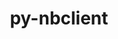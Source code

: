 ---
title: "py-nbclient"
layout: cache
categories: [package, develop]
meta: {"compilers": ["gcc@=11.1.0", "gcc@=11.4.0", "gcc@=9.4.0", "oneapi@=2024.2.1"], "num_specs": 71, "num_specs_by_stack": {"data-vis-sdk": 5, "e4s": 25, "e4s-neoverse-v2": 8, "e4s-neoverse_v1": 12, "e4s-oneapi": 15, "e4s-power": 5, "root": 71}, "oss": ["ubuntu20.04", "ubuntu22.04"], "platforms": ["linux"], "stacks": ["data-vis-sdk", "e4s", "e4s-neoverse-v2", "e4s-neoverse_v1", "e4s-oneapi", "e4s-power", "root"], "targets": ["neoverse_v1", "neoverse_v2", "ppc64le", "x86_64_v3"], "versions": ["0.8.0"]}
spec_details: [{"compiler": "gcc@=9.4.0", "hash": "ork3av26ag2c5kwy4l3crs2mf73qlhmx", "os": "ubuntu20.04", "platform": "linux", "size": "-", "stacks": ["e4s-power", "root"], "tarball": "https://binaries.spack.io/develop/build_cache/linux-ubuntu20.04-ppc64le/gcc-9.4.0/py-nbclient-0.8.0/linux-ubuntu20.04-ppc64le-gcc-9.4.0-py-nbclient-0.8.0-ork3av26ag2c5kwy4l3crs2mf73qlhmx.spack", "target": "ppc64le", "variants": ["build_system=python_pip"], "versions": ["0.8.0"]}, {"compiler": "gcc@=9.4.0", "hash": "b5gzfnpskj3hve75t4q37yb6hr5jnbjy", "os": "ubuntu20.04", "platform": "linux", "size": "-", "stacks": ["e4s-power", "root"], "tarball": "https://binaries.spack.io/develop/build_cache/linux-ubuntu20.04-ppc64le/gcc-9.4.0/py-nbclient-0.8.0/linux-ubuntu20.04-ppc64le-gcc-9.4.0-py-nbclient-0.8.0-b5gzfnpskj3hve75t4q37yb6hr5jnbjy.spack", "target": "ppc64le", "variants": ["build_system=python_pip"], "versions": ["0.8.0"]}, {"compiler": "gcc@=9.4.0", "hash": "owpvnkfnilsc3xc4lnku7fledkcud2zj", "os": "ubuntu20.04", "platform": "linux", "size": "-", "stacks": ["e4s-power", "root"], "tarball": "https://binaries.spack.io/develop/build_cache/linux-ubuntu20.04-ppc64le/gcc-9.4.0/py-nbclient-0.8.0/linux-ubuntu20.04-ppc64le-gcc-9.4.0-py-nbclient-0.8.0-owpvnkfnilsc3xc4lnku7fledkcud2zj.spack", "target": "ppc64le", "variants": ["build_system=python_pip"], "versions": ["0.8.0"]}, {"compiler": "gcc@=9.4.0", "hash": "x7kjog7ko2hseshvjj54qshjzsjp4uxk", "os": "ubuntu20.04", "platform": "linux", "size": "-", "stacks": ["e4s-power", "root"], "tarball": "https://binaries.spack.io/develop/build_cache/linux-ubuntu20.04-ppc64le/gcc-9.4.0/py-nbclient-0.8.0/linux-ubuntu20.04-ppc64le-gcc-9.4.0-py-nbclient-0.8.0-x7kjog7ko2hseshvjj54qshjzsjp4uxk.spack", "target": "ppc64le", "variants": ["build_system=python_pip"], "versions": ["0.8.0"]}, {"compiler": "gcc@=9.4.0", "hash": "eaujq72vtmot4vysdqhifw2lmxpf6e3m", "os": "ubuntu20.04", "platform": "linux", "size": "-", "stacks": ["e4s-power", "root"], "tarball": "https://binaries.spack.io/develop/build_cache/linux-ubuntu20.04-ppc64le/gcc-9.4.0/py-nbclient-0.8.0/linux-ubuntu20.04-ppc64le-gcc-9.4.0-py-nbclient-0.8.0-eaujq72vtmot4vysdqhifw2lmxpf6e3m.spack", "target": "ppc64le", "variants": ["build_system=python_pip"], "versions": ["0.8.0"]}, {"compiler": "gcc@=11.1.0", "hash": "hd26syxtb2ij2mxrbczkq6cbwdhrizvo", "os": "ubuntu20.04", "platform": "linux", "size": "-", "stacks": ["data-vis-sdk", "root"], "tarball": "https://binaries.spack.io/develop/build_cache/linux-ubuntu20.04-x86_64_v3/gcc-11.1.0/py-nbclient-0.8.0/linux-ubuntu20.04-x86_64_v3-gcc-11.1.0-py-nbclient-0.8.0-hd26syxtb2ij2mxrbczkq6cbwdhrizvo.spack", "target": "x86_64_v3", "variants": ["build_system=python_pip"], "versions": ["0.8.0"]}, {"compiler": "gcc@=11.1.0", "hash": "d47tjyvklynumkhff7o3fgv4ugwintxl", "os": "ubuntu20.04", "platform": "linux", "size": "-", "stacks": ["data-vis-sdk", "root"], "tarball": "https://binaries.spack.io/develop/build_cache/linux-ubuntu20.04-x86_64_v3/gcc-11.1.0/py-nbclient-0.8.0/linux-ubuntu20.04-x86_64_v3-gcc-11.1.0-py-nbclient-0.8.0-d47tjyvklynumkhff7o3fgv4ugwintxl.spack", "target": "x86_64_v3", "variants": ["build_system=python_pip"], "versions": ["0.8.0"]}, {"compiler": "gcc@=11.1.0", "hash": "xofsgdfoqxgjifmbotlk3cssz7whui7f", "os": "ubuntu20.04", "platform": "linux", "size": "-", "stacks": ["data-vis-sdk", "root"], "tarball": "https://binaries.spack.io/develop/build_cache/linux-ubuntu20.04-x86_64_v3/gcc-11.1.0/py-nbclient-0.8.0/linux-ubuntu20.04-x86_64_v3-gcc-11.1.0-py-nbclient-0.8.0-xofsgdfoqxgjifmbotlk3cssz7whui7f.spack", "target": "x86_64_v3", "variants": ["build_system=python_pip"], "versions": ["0.8.0"]}, {"compiler": "gcc@=11.1.0", "hash": "ghqr2g2oqnhpcpcjhgrbb5r2jc4yrjea", "os": "ubuntu20.04", "platform": "linux", "size": "-", "stacks": ["root"], "tarball": "https://binaries.spack.io/develop/build_cache/linux-ubuntu20.04-x86_64_v3/gcc-11.1.0/py-nbclient-0.8.0/linux-ubuntu20.04-x86_64_v3-gcc-11.1.0-py-nbclient-0.8.0-ghqr2g2oqnhpcpcjhgrbb5r2jc4yrjea.spack", "target": "x86_64_v3", "variants": ["build_system=python_pip"], "versions": ["0.8.0"]}, {"compiler": "gcc@=11.1.0", "hash": "kctht6bxjs62xrqxcsuny5kmmcup2cc5", "os": "ubuntu20.04", "platform": "linux", "size": "-", "stacks": ["data-vis-sdk", "root"], "tarball": "https://binaries.spack.io/develop/build_cache/linux-ubuntu20.04-x86_64_v3/gcc-11.1.0/py-nbclient-0.8.0/linux-ubuntu20.04-x86_64_v3-gcc-11.1.0-py-nbclient-0.8.0-kctht6bxjs62xrqxcsuny5kmmcup2cc5.spack", "target": "x86_64_v3", "variants": ["build_system=python_pip"], "versions": ["0.8.0"]}, {"compiler": "gcc@=11.1.0", "hash": "wnoszf3soogkm5dozd2jpev5eipta77o", "os": "ubuntu20.04", "platform": "linux", "size": "-", "stacks": ["data-vis-sdk", "root"], "tarball": "https://binaries.spack.io/develop/build_cache/linux-ubuntu20.04-x86_64_v3/gcc-11.1.0/py-nbclient-0.8.0/linux-ubuntu20.04-x86_64_v3-gcc-11.1.0-py-nbclient-0.8.0-wnoszf3soogkm5dozd2jpev5eipta77o.spack", "target": "x86_64_v3", "variants": ["build_system=python_pip"], "versions": ["0.8.0"]}, {"compiler": "gcc@=11.4.0", "hash": "a3yfceze2mtttoyd7p5ru3kjsj4glxcr", "os": "ubuntu22.04", "platform": "linux", "size": "-", "stacks": ["e4s-neoverse_v1", "root"], "tarball": "https://binaries.spack.io/develop/build_cache/linux-ubuntu22.04-neoverse_v1/gcc-11.4.0/py-nbclient-0.8.0/linux-ubuntu22.04-neoverse_v1-gcc-11.4.0-py-nbclient-0.8.0-a3yfceze2mtttoyd7p5ru3kjsj4glxcr.spack", "target": "neoverse_v1", "variants": ["build_system=python_pip"], "versions": ["0.8.0"]}, {"compiler": "gcc@=11.4.0", "hash": "xs7patpzj5bf25waes7u62go5uzxrowz", "os": "ubuntu22.04", "platform": "linux", "size": "-", "stacks": ["e4s-neoverse_v1", "root"], "tarball": "https://binaries.spack.io/develop/build_cache/linux-ubuntu22.04-neoverse_v1/gcc-11.4.0/py-nbclient-0.8.0/linux-ubuntu22.04-neoverse_v1-gcc-11.4.0-py-nbclient-0.8.0-xs7patpzj5bf25waes7u62go5uzxrowz.spack", "target": "neoverse_v1", "variants": ["build_system=python_pip"], "versions": ["0.8.0"]}, {"compiler": "gcc@=11.4.0", "hash": "ohbcr5wuhaxtstwb2hy2sq3jpcahzjnv", "os": "ubuntu22.04", "platform": "linux", "size": "-", "stacks": ["e4s-neoverse_v1", "root"], "tarball": "https://binaries.spack.io/develop/build_cache/linux-ubuntu22.04-neoverse_v1/gcc-11.4.0/py-nbclient-0.8.0/linux-ubuntu22.04-neoverse_v1-gcc-11.4.0-py-nbclient-0.8.0-ohbcr5wuhaxtstwb2hy2sq3jpcahzjnv.spack", "target": "neoverse_v1", "variants": ["build_system=python_pip"], "versions": ["0.8.0"]}, {"compiler": "gcc@=11.4.0", "hash": "zu5bpzcgmunhbgx4folm7jkubfpol6cf", "os": "ubuntu22.04", "platform": "linux", "size": "-", "stacks": ["e4s-neoverse_v1", "root"], "tarball": "https://binaries.spack.io/develop/build_cache/linux-ubuntu22.04-neoverse_v1/gcc-11.4.0/py-nbclient-0.8.0/linux-ubuntu22.04-neoverse_v1-gcc-11.4.0-py-nbclient-0.8.0-zu5bpzcgmunhbgx4folm7jkubfpol6cf.spack", "target": "neoverse_v1", "variants": ["build_system=python_pip"], "versions": ["0.8.0"]}, {"compiler": "gcc@=11.4.0", "hash": "trrxsdqjaansljmvzhnxrfefykf7bvjk", "os": "ubuntu22.04", "platform": "linux", "size": "-", "stacks": ["e4s-neoverse_v1", "root"], "tarball": "https://binaries.spack.io/develop/build_cache/linux-ubuntu22.04-neoverse_v1/gcc-11.4.0/py-nbclient-0.8.0/linux-ubuntu22.04-neoverse_v1-gcc-11.4.0-py-nbclient-0.8.0-trrxsdqjaansljmvzhnxrfefykf7bvjk.spack", "target": "neoverse_v1", "variants": ["build_system=python_pip"], "versions": ["0.8.0"]}, {"compiler": "gcc@=11.4.0", "hash": "72xzrx6nsdiv7yjth7fi2oj6n6uhjvet", "os": "ubuntu22.04", "platform": "linux", "size": "-", "stacks": ["e4s-neoverse_v1", "root"], "tarball": "https://binaries.spack.io/develop/build_cache/linux-ubuntu22.04-neoverse_v1/gcc-11.4.0/py-nbclient-0.8.0/linux-ubuntu22.04-neoverse_v1-gcc-11.4.0-py-nbclient-0.8.0-72xzrx6nsdiv7yjth7fi2oj6n6uhjvet.spack", "target": "neoverse_v1", "variants": ["build_system=python_pip"], "versions": ["0.8.0"]}, {"compiler": "gcc@=11.4.0", "hash": "nvgxqmfpc6crjnrjkjwryttqamw6wki7", "os": "ubuntu22.04", "platform": "linux", "size": "-", "stacks": ["e4s-neoverse_v1", "root"], "tarball": "https://binaries.spack.io/develop/build_cache/linux-ubuntu22.04-neoverse_v1/gcc-11.4.0/py-nbclient-0.8.0/linux-ubuntu22.04-neoverse_v1-gcc-11.4.0-py-nbclient-0.8.0-nvgxqmfpc6crjnrjkjwryttqamw6wki7.spack", "target": "neoverse_v1", "variants": ["build_system=python_pip"], "versions": ["0.8.0"]}, {"compiler": "gcc@=11.4.0", "hash": "qb5mivowmupcwfhbjs4q5udf4fa3345m", "os": "ubuntu22.04", "platform": "linux", "size": "-", "stacks": ["e4s-neoverse_v1", "root"], "tarball": "https://binaries.spack.io/develop/build_cache/linux-ubuntu22.04-neoverse_v1/gcc-11.4.0/py-nbclient-0.8.0/linux-ubuntu22.04-neoverse_v1-gcc-11.4.0-py-nbclient-0.8.0-qb5mivowmupcwfhbjs4q5udf4fa3345m.spack", "target": "neoverse_v1", "variants": ["build_system=python_pip"], "versions": ["0.8.0"]}, {"compiler": "gcc@=11.4.0", "hash": "bg2dcykljoqzxyfijfmijjy7rtw6biz6", "os": "ubuntu22.04", "platform": "linux", "size": "-", "stacks": ["e4s-neoverse_v1", "root"], "tarball": "https://binaries.spack.io/develop/build_cache/linux-ubuntu22.04-neoverse_v1/gcc-11.4.0/py-nbclient-0.8.0/linux-ubuntu22.04-neoverse_v1-gcc-11.4.0-py-nbclient-0.8.0-bg2dcykljoqzxyfijfmijjy7rtw6biz6.spack", "target": "neoverse_v1", "variants": ["build_system=python_pip"], "versions": ["0.8.0"]}, {"compiler": "gcc@=11.4.0", "hash": "4t2b4f2ppanlc7lwy62g3xwag7sve3fw", "os": "ubuntu22.04", "platform": "linux", "size": "-", "stacks": ["e4s-neoverse_v1", "root"], "tarball": "https://binaries.spack.io/develop/build_cache/linux-ubuntu22.04-neoverse_v1/gcc-11.4.0/py-nbclient-0.8.0/linux-ubuntu22.04-neoverse_v1-gcc-11.4.0-py-nbclient-0.8.0-4t2b4f2ppanlc7lwy62g3xwag7sve3fw.spack", "target": "neoverse_v1", "variants": ["build_system=python_pip"], "versions": ["0.8.0"]}, {"compiler": "gcc@=11.4.0", "hash": "ap262jspay3chadem376kvn2wsi4uwmh", "os": "ubuntu22.04", "platform": "linux", "size": "-", "stacks": ["e4s-neoverse_v1", "root"], "tarball": "https://binaries.spack.io/develop/build_cache/linux-ubuntu22.04-neoverse_v1/gcc-11.4.0/py-nbclient-0.8.0/linux-ubuntu22.04-neoverse_v1-gcc-11.4.0-py-nbclient-0.8.0-ap262jspay3chadem376kvn2wsi4uwmh.spack", "target": "neoverse_v1", "variants": ["build_system=python_pip"], "versions": ["0.8.0"]}, {"compiler": "gcc@=11.4.0", "hash": "2yfpwsu4a4fd26fn7o7h7efmozwfornj", "os": "ubuntu22.04", "platform": "linux", "size": "-", "stacks": ["e4s-neoverse_v1", "root"], "tarball": "https://binaries.spack.io/develop/build_cache/linux-ubuntu22.04-neoverse_v1/gcc-11.4.0/py-nbclient-0.8.0/linux-ubuntu22.04-neoverse_v1-gcc-11.4.0-py-nbclient-0.8.0-2yfpwsu4a4fd26fn7o7h7efmozwfornj.spack", "target": "neoverse_v1", "variants": ["build_system=python_pip"], "versions": ["0.8.0"]}, {"compiler": "gcc@=11.4.0", "hash": "fiesqsfqb46rrodnvwochqyrucrv4qzf", "os": "ubuntu22.04", "platform": "linux", "size": "-", "stacks": ["e4s-neoverse-v2", "root"], "tarball": "https://binaries.spack.io/develop/build_cache/linux-ubuntu22.04-neoverse_v2/gcc-11.4.0/py-nbclient-0.8.0/linux-ubuntu22.04-neoverse_v2-gcc-11.4.0-py-nbclient-0.8.0-fiesqsfqb46rrodnvwochqyrucrv4qzf.spack", "target": "neoverse_v2", "variants": ["build_system=python_pip"], "versions": ["0.8.0"]}, {"compiler": "gcc@=11.4.0", "hash": "76vqjdvbrq6bi3ionziydpcttqzffuqr", "os": "ubuntu22.04", "platform": "linux", "size": "-", "stacks": ["e4s-neoverse-v2", "root"], "tarball": "https://binaries.spack.io/develop/build_cache/linux-ubuntu22.04-neoverse_v2/gcc-11.4.0/py-nbclient-0.8.0/linux-ubuntu22.04-neoverse_v2-gcc-11.4.0-py-nbclient-0.8.0-76vqjdvbrq6bi3ionziydpcttqzffuqr.spack", "target": "neoverse_v2", "variants": ["build_system=python_pip"], "versions": ["0.8.0"]}, {"compiler": "gcc@=11.4.0", "hash": "h7xbo7udkscs4yncxlcvbkuojt7jyaah", "os": "ubuntu22.04", "platform": "linux", "size": "-", "stacks": ["e4s-neoverse-v2", "root"], "tarball": "https://binaries.spack.io/develop/build_cache/linux-ubuntu22.04-neoverse_v2/gcc-11.4.0/py-nbclient-0.8.0/linux-ubuntu22.04-neoverse_v2-gcc-11.4.0-py-nbclient-0.8.0-h7xbo7udkscs4yncxlcvbkuojt7jyaah.spack", "target": "neoverse_v2", "variants": ["build_system=python_pip"], "versions": ["0.8.0"]}, {"compiler": "gcc@=11.4.0", "hash": "fhlwxfigqn5ly6flaulvwhfzqkf2lqot", "os": "ubuntu22.04", "platform": "linux", "size": "-", "stacks": ["e4s-neoverse-v2", "root"], "tarball": "https://binaries.spack.io/develop/build_cache/linux-ubuntu22.04-neoverse_v2/gcc-11.4.0/py-nbclient-0.8.0/linux-ubuntu22.04-neoverse_v2-gcc-11.4.0-py-nbclient-0.8.0-fhlwxfigqn5ly6flaulvwhfzqkf2lqot.spack", "target": "neoverse_v2", "variants": ["build_system=python_pip"], "versions": ["0.8.0"]}, {"compiler": "gcc@=11.4.0", "hash": "likxqvuiobdrdpukx56s6lpp7t3rzvof", "os": "ubuntu22.04", "platform": "linux", "size": "-", "stacks": ["e4s-neoverse-v2", "root"], "tarball": "https://binaries.spack.io/develop/build_cache/linux-ubuntu22.04-neoverse_v2/gcc-11.4.0/py-nbclient-0.8.0/linux-ubuntu22.04-neoverse_v2-gcc-11.4.0-py-nbclient-0.8.0-likxqvuiobdrdpukx56s6lpp7t3rzvof.spack", "target": "neoverse_v2", "variants": ["build_system=python_pip"], "versions": ["0.8.0"]}, {"compiler": "gcc@=11.4.0", "hash": "rtbcvldv63g7t7wt6nnywmygxp2l5grg", "os": "ubuntu22.04", "platform": "linux", "size": "-", "stacks": ["e4s-neoverse-v2", "root"], "tarball": "https://binaries.spack.io/develop/build_cache/linux-ubuntu22.04-neoverse_v2/gcc-11.4.0/py-nbclient-0.8.0/linux-ubuntu22.04-neoverse_v2-gcc-11.4.0-py-nbclient-0.8.0-rtbcvldv63g7t7wt6nnywmygxp2l5grg.spack", "target": "neoverse_v2", "variants": ["build_system=python_pip"], "versions": ["0.8.0"]}, {"compiler": "gcc@=11.4.0", "hash": "rgltcqehcujoqqeisheptjj277zffwcm", "os": "ubuntu22.04", "platform": "linux", "size": "-", "stacks": ["e4s-neoverse-v2", "root"], "tarball": "https://binaries.spack.io/develop/build_cache/linux-ubuntu22.04-neoverse_v2/gcc-11.4.0/py-nbclient-0.8.0/linux-ubuntu22.04-neoverse_v2-gcc-11.4.0-py-nbclient-0.8.0-rgltcqehcujoqqeisheptjj277zffwcm.spack", "target": "neoverse_v2", "variants": ["build_system=python_pip"], "versions": ["0.8.0"]}, {"compiler": "gcc@=11.4.0", "hash": "ctxk3uhu2j2pmyhz2bv5pgm2wnylkdhb", "os": "ubuntu22.04", "platform": "linux", "size": "-", "stacks": ["e4s-neoverse-v2", "root"], "tarball": "https://binaries.spack.io/develop/build_cache/linux-ubuntu22.04-neoverse_v2/gcc-11.4.0/py-nbclient-0.8.0/linux-ubuntu22.04-neoverse_v2-gcc-11.4.0-py-nbclient-0.8.0-ctxk3uhu2j2pmyhz2bv5pgm2wnylkdhb.spack", "target": "neoverse_v2", "variants": ["build_system=python_pip"], "versions": ["0.8.0"]}, {"compiler": "gcc@=11.4.0", "hash": "w5i5oqkiscoeskctz3anfstrkfpr6dyo", "os": "ubuntu22.04", "platform": "linux", "size": "-", "stacks": ["e4s", "root"], "tarball": "https://binaries.spack.io/develop/build_cache/linux-ubuntu22.04-x86_64_v3/gcc-11.4.0/py-nbclient-0.8.0/linux-ubuntu22.04-x86_64_v3-gcc-11.4.0-py-nbclient-0.8.0-w5i5oqkiscoeskctz3anfstrkfpr6dyo.spack", "target": "x86_64_v3", "variants": ["build_system=python_pip"], "versions": ["0.8.0"]}, {"compiler": "gcc@=11.4.0", "hash": "twiw23wcwdrtyhgfsljocluqfebkwdri", "os": "ubuntu22.04", "platform": "linux", "size": "-", "stacks": ["e4s", "root"], "tarball": "https://binaries.spack.io/develop/build_cache/linux-ubuntu22.04-x86_64_v3/gcc-11.4.0/py-nbclient-0.8.0/linux-ubuntu22.04-x86_64_v3-gcc-11.4.0-py-nbclient-0.8.0-twiw23wcwdrtyhgfsljocluqfebkwdri.spack", "target": "x86_64_v3", "variants": ["build_system=python_pip"], "versions": ["0.8.0"]}, {"compiler": "gcc@=11.4.0", "hash": "kar5qjgsrjqg6sg65ht4aupvrtzgb2kx", "os": "ubuntu22.04", "platform": "linux", "size": "-", "stacks": ["e4s", "root"], "tarball": "https://binaries.spack.io/develop/build_cache/linux-ubuntu22.04-x86_64_v3/gcc-11.4.0/py-nbclient-0.8.0/linux-ubuntu22.04-x86_64_v3-gcc-11.4.0-py-nbclient-0.8.0-kar5qjgsrjqg6sg65ht4aupvrtzgb2kx.spack", "target": "x86_64_v3", "variants": ["build_system=python_pip"], "versions": ["0.8.0"]}, {"compiler": "gcc@=11.4.0", "hash": "6477pqq3jjmbwkxdrfeoqy7mmdn5b5ze", "os": "ubuntu22.04", "platform": "linux", "size": "-", "stacks": ["e4s", "root"], "tarball": "https://binaries.spack.io/develop/build_cache/linux-ubuntu22.04-x86_64_v3/gcc-11.4.0/py-nbclient-0.8.0/linux-ubuntu22.04-x86_64_v3-gcc-11.4.0-py-nbclient-0.8.0-6477pqq3jjmbwkxdrfeoqy7mmdn5b5ze.spack", "target": "x86_64_v3", "variants": ["build_system=python_pip"], "versions": ["0.8.0"]}, {"compiler": "gcc@=11.4.0", "hash": "5uio6gweqp5ykuweewlskp3nw3tx5jna", "os": "ubuntu22.04", "platform": "linux", "size": "-", "stacks": ["e4s", "root"], "tarball": "https://binaries.spack.io/develop/build_cache/linux-ubuntu22.04-x86_64_v3/gcc-11.4.0/py-nbclient-0.8.0/linux-ubuntu22.04-x86_64_v3-gcc-11.4.0-py-nbclient-0.8.0-5uio6gweqp5ykuweewlskp3nw3tx5jna.spack", "target": "x86_64_v3", "variants": ["build_system=python_pip"], "versions": ["0.8.0"]}, {"compiler": "gcc@=11.4.0", "hash": "syvpnlyws2bd7wacja4jtqbtaktvgcr6", "os": "ubuntu22.04", "platform": "linux", "size": "-", "stacks": ["e4s", "root"], "tarball": "https://binaries.spack.io/develop/build_cache/linux-ubuntu22.04-x86_64_v3/gcc-11.4.0/py-nbclient-0.8.0/linux-ubuntu22.04-x86_64_v3-gcc-11.4.0-py-nbclient-0.8.0-syvpnlyws2bd7wacja4jtqbtaktvgcr6.spack", "target": "x86_64_v3", "variants": ["build_system=python_pip"], "versions": ["0.8.0"]}, {"compiler": "gcc@=11.4.0", "hash": "2bpku7647two5sayaqihl54zkclf2z34", "os": "ubuntu22.04", "platform": "linux", "size": "-", "stacks": ["e4s", "root"], "tarball": "https://binaries.spack.io/develop/build_cache/linux-ubuntu22.04-x86_64_v3/gcc-11.4.0/py-nbclient-0.8.0/linux-ubuntu22.04-x86_64_v3-gcc-11.4.0-py-nbclient-0.8.0-2bpku7647two5sayaqihl54zkclf2z34.spack", "target": "x86_64_v3", "variants": ["build_system=python_pip"], "versions": ["0.8.0"]}, {"compiler": "gcc@=11.4.0", "hash": "ekkgnbifuf7fe3eg6ajf2hywxofprlnq", "os": "ubuntu22.04", "platform": "linux", "size": "-", "stacks": ["e4s", "root"], "tarball": "https://binaries.spack.io/develop/build_cache/linux-ubuntu22.04-x86_64_v3/gcc-11.4.0/py-nbclient-0.8.0/linux-ubuntu22.04-x86_64_v3-gcc-11.4.0-py-nbclient-0.8.0-ekkgnbifuf7fe3eg6ajf2hywxofprlnq.spack", "target": "x86_64_v3", "variants": ["build_system=python_pip"], "versions": ["0.8.0"]}, {"compiler": "gcc@=11.4.0", "hash": "acba7sdq2ugmxdypexsbnsyfhtrxq3q4", "os": "ubuntu22.04", "platform": "linux", "size": "-", "stacks": ["e4s", "root"], "tarball": "https://binaries.spack.io/develop/build_cache/linux-ubuntu22.04-x86_64_v3/gcc-11.4.0/py-nbclient-0.8.0/linux-ubuntu22.04-x86_64_v3-gcc-11.4.0-py-nbclient-0.8.0-acba7sdq2ugmxdypexsbnsyfhtrxq3q4.spack", "target": "x86_64_v3", "variants": ["build_system=python_pip"], "versions": ["0.8.0"]}, {"compiler": "gcc@=11.4.0", "hash": "gbybrpudf4fioxkoy2gl7fi5u6t2edwr", "os": "ubuntu22.04", "platform": "linux", "size": "-", "stacks": ["e4s", "root"], "tarball": "https://binaries.spack.io/develop/build_cache/linux-ubuntu22.04-x86_64_v3/gcc-11.4.0/py-nbclient-0.8.0/linux-ubuntu22.04-x86_64_v3-gcc-11.4.0-py-nbclient-0.8.0-gbybrpudf4fioxkoy2gl7fi5u6t2edwr.spack", "target": "x86_64_v3", "variants": ["build_system=python_pip"], "versions": ["0.8.0"]}, {"compiler": "gcc@=11.4.0", "hash": "jvq35yl53twtl7sceag2m6qgjozhwagy", "os": "ubuntu22.04", "platform": "linux", "size": "-", "stacks": ["e4s", "root"], "tarball": "https://binaries.spack.io/develop/build_cache/linux-ubuntu22.04-x86_64_v3/gcc-11.4.0/py-nbclient-0.8.0/linux-ubuntu22.04-x86_64_v3-gcc-11.4.0-py-nbclient-0.8.0-jvq35yl53twtl7sceag2m6qgjozhwagy.spack", "target": "x86_64_v3", "variants": ["build_system=python_pip"], "versions": ["0.8.0"]}, {"compiler": "gcc@=11.4.0", "hash": "d42rc5dz74vtygkapv2t3rvqcmn6ik25", "os": "ubuntu22.04", "platform": "linux", "size": "-", "stacks": ["e4s", "root"], "tarball": "https://binaries.spack.io/develop/build_cache/linux-ubuntu22.04-x86_64_v3/gcc-11.4.0/py-nbclient-0.8.0/linux-ubuntu22.04-x86_64_v3-gcc-11.4.0-py-nbclient-0.8.0-d42rc5dz74vtygkapv2t3rvqcmn6ik25.spack", "target": "x86_64_v3", "variants": ["build_system=python_pip"], "versions": ["0.8.0"]}, {"compiler": "gcc@=11.4.0", "hash": "sx3rl7cgtrr3m2ztcsmtuqaa3d5bokts", "os": "ubuntu22.04", "platform": "linux", "size": "-", "stacks": ["e4s", "root"], "tarball": "https://binaries.spack.io/develop/build_cache/linux-ubuntu22.04-x86_64_v3/gcc-11.4.0/py-nbclient-0.8.0/linux-ubuntu22.04-x86_64_v3-gcc-11.4.0-py-nbclient-0.8.0-sx3rl7cgtrr3m2ztcsmtuqaa3d5bokts.spack", "target": "x86_64_v3", "variants": ["build_system=python_pip"], "versions": ["0.8.0"]}, {"compiler": "gcc@=11.4.0", "hash": "hg5vax2yfcfc76grqdfjo34euxcuoork", "os": "ubuntu22.04", "platform": "linux", "size": "-", "stacks": ["e4s", "root"], "tarball": "https://binaries.spack.io/develop/build_cache/linux-ubuntu22.04-x86_64_v3/gcc-11.4.0/py-nbclient-0.8.0/linux-ubuntu22.04-x86_64_v3-gcc-11.4.0-py-nbclient-0.8.0-hg5vax2yfcfc76grqdfjo34euxcuoork.spack", "target": "x86_64_v3", "variants": ["build_system=python_pip"], "versions": ["0.8.0"]}, {"compiler": "gcc@=11.4.0", "hash": "ycdax2nhy4nwhyztz4z7sywq62i3y2x5", "os": "ubuntu22.04", "platform": "linux", "size": "-", "stacks": ["e4s", "root"], "tarball": "https://binaries.spack.io/develop/build_cache/linux-ubuntu22.04-x86_64_v3/gcc-11.4.0/py-nbclient-0.8.0/linux-ubuntu22.04-x86_64_v3-gcc-11.4.0-py-nbclient-0.8.0-ycdax2nhy4nwhyztz4z7sywq62i3y2x5.spack", "target": "x86_64_v3", "variants": ["build_system=python_pip"], "versions": ["0.8.0"]}, {"compiler": "gcc@=11.4.0", "hash": "fa3qh4tz5mec7niderh52nrqc5oxktms", "os": "ubuntu22.04", "platform": "linux", "size": "-", "stacks": ["e4s", "root"], "tarball": "https://binaries.spack.io/develop/build_cache/linux-ubuntu22.04-x86_64_v3/gcc-11.4.0/py-nbclient-0.8.0/linux-ubuntu22.04-x86_64_v3-gcc-11.4.0-py-nbclient-0.8.0-fa3qh4tz5mec7niderh52nrqc5oxktms.spack", "target": "x86_64_v3", "variants": ["build_system=python_pip"], "versions": ["0.8.0"]}, {"compiler": "gcc@=11.4.0", "hash": "frbv34rz5hv37scmwtakocxazfjajdl3", "os": "ubuntu22.04", "platform": "linux", "size": "-", "stacks": ["e4s", "root"], "tarball": "https://binaries.spack.io/develop/build_cache/linux-ubuntu22.04-x86_64_v3/gcc-11.4.0/py-nbclient-0.8.0/linux-ubuntu22.04-x86_64_v3-gcc-11.4.0-py-nbclient-0.8.0-frbv34rz5hv37scmwtakocxazfjajdl3.spack", "target": "x86_64_v3", "variants": ["build_system=python_pip"], "versions": ["0.8.0"]}, {"compiler": "gcc@=11.4.0", "hash": "sz7gpb3ysnmosytryuc772m2fmnqmsyx", "os": "ubuntu22.04", "platform": "linux", "size": "-", "stacks": ["e4s", "root"], "tarball": "https://binaries.spack.io/develop/build_cache/linux-ubuntu22.04-x86_64_v3/gcc-11.4.0/py-nbclient-0.8.0/linux-ubuntu22.04-x86_64_v3-gcc-11.4.0-py-nbclient-0.8.0-sz7gpb3ysnmosytryuc772m2fmnqmsyx.spack", "target": "x86_64_v3", "variants": ["build_system=python_pip"], "versions": ["0.8.0"]}, {"compiler": "gcc@=11.4.0", "hash": "klhbtx2ab3s233ggxwzbzogimerkcgbt", "os": "ubuntu22.04", "platform": "linux", "size": "-", "stacks": ["e4s", "root"], "tarball": "https://binaries.spack.io/develop/build_cache/linux-ubuntu22.04-x86_64_v3/gcc-11.4.0/py-nbclient-0.8.0/linux-ubuntu22.04-x86_64_v3-gcc-11.4.0-py-nbclient-0.8.0-klhbtx2ab3s233ggxwzbzogimerkcgbt.spack", "target": "x86_64_v3", "variants": ["build_system=python_pip"], "versions": ["0.8.0"]}, {"compiler": "gcc@=11.4.0", "hash": "nzgl5zvm256x2545gr4j4bo4ncfirrbz", "os": "ubuntu22.04", "platform": "linux", "size": "-", "stacks": ["e4s", "root"], "tarball": "https://binaries.spack.io/develop/build_cache/linux-ubuntu22.04-x86_64_v3/gcc-11.4.0/py-nbclient-0.8.0/linux-ubuntu22.04-x86_64_v3-gcc-11.4.0-py-nbclient-0.8.0-nzgl5zvm256x2545gr4j4bo4ncfirrbz.spack", "target": "x86_64_v3", "variants": ["build_system=python_pip"], "versions": ["0.8.0"]}, {"compiler": "gcc@=11.4.0", "hash": "ttdcvshcvvvl3lhtdsbimrls6hkl65fv", "os": "ubuntu22.04", "platform": "linux", "size": "-", "stacks": ["e4s", "root"], "tarball": "https://binaries.spack.io/develop/build_cache/linux-ubuntu22.04-x86_64_v3/gcc-11.4.0/py-nbclient-0.8.0/linux-ubuntu22.04-x86_64_v3-gcc-11.4.0-py-nbclient-0.8.0-ttdcvshcvvvl3lhtdsbimrls6hkl65fv.spack", "target": "x86_64_v3", "variants": ["build_system=python_pip"], "versions": ["0.8.0"]}, {"compiler": "gcc@=11.4.0", "hash": "ikzt4qop3h3223tyetceznxgff6p2tth", "os": "ubuntu22.04", "platform": "linux", "size": "-", "stacks": ["e4s", "root"], "tarball": "https://binaries.spack.io/develop/build_cache/linux-ubuntu22.04-x86_64_v3/gcc-11.4.0/py-nbclient-0.8.0/linux-ubuntu22.04-x86_64_v3-gcc-11.4.0-py-nbclient-0.8.0-ikzt4qop3h3223tyetceznxgff6p2tth.spack", "target": "x86_64_v3", "variants": ["build_system=python_pip"], "versions": ["0.8.0"]}, {"compiler": "gcc@=11.4.0", "hash": "ljkb6zuuo4qlsdh4uh4oddkysc3zn2cc", "os": "ubuntu22.04", "platform": "linux", "size": "-", "stacks": ["e4s", "root"], "tarball": "https://binaries.spack.io/develop/build_cache/linux-ubuntu22.04-x86_64_v3/gcc-11.4.0/py-nbclient-0.8.0/linux-ubuntu22.04-x86_64_v3-gcc-11.4.0-py-nbclient-0.8.0-ljkb6zuuo4qlsdh4uh4oddkysc3zn2cc.spack", "target": "x86_64_v3", "variants": ["build_system=python_pip"], "versions": ["0.8.0"]}, {"compiler": "gcc@=11.4.0", "hash": "mc7vxmgda5ni6hugkrn6sgstno7kerkd", "os": "ubuntu22.04", "platform": "linux", "size": "-", "stacks": ["e4s", "root"], "tarball": "https://binaries.spack.io/develop/build_cache/linux-ubuntu22.04-x86_64_v3/gcc-11.4.0/py-nbclient-0.8.0/linux-ubuntu22.04-x86_64_v3-gcc-11.4.0-py-nbclient-0.8.0-mc7vxmgda5ni6hugkrn6sgstno7kerkd.spack", "target": "x86_64_v3", "variants": ["build_system=python_pip"], "versions": ["0.8.0"]}, {"compiler": "gcc@=11.4.0", "hash": "yf3yw6pld3tfjenodgytpxfwkkep6jph", "os": "ubuntu22.04", "platform": "linux", "size": "-", "stacks": ["e4s", "root"], "tarball": "https://binaries.spack.io/develop/build_cache/linux-ubuntu22.04-x86_64_v3/gcc-11.4.0/py-nbclient-0.8.0/linux-ubuntu22.04-x86_64_v3-gcc-11.4.0-py-nbclient-0.8.0-yf3yw6pld3tfjenodgytpxfwkkep6jph.spack", "target": "x86_64_v3", "variants": ["build_system=python_pip"], "versions": ["0.8.0"]}, {"compiler": "oneapi@=2024.2.1", "hash": "oamag74lfycxqffigaasqkr7ktka3aej", "os": "ubuntu22.04", "platform": "linux", "size": "-", "stacks": ["e4s-oneapi", "root"], "tarball": "https://binaries.spack.io/develop/build_cache/linux-ubuntu22.04-x86_64_v3/oneapi-2024.2.1/py-nbclient-0.8.0/linux-ubuntu22.04-x86_64_v3-oneapi-2024.2.1-py-nbclient-0.8.0-oamag74lfycxqffigaasqkr7ktka3aej.spack", "target": "x86_64_v3", "variants": ["build_system=python_pip"], "versions": ["0.8.0"]}, {"compiler": "oneapi@=2024.2.1", "hash": "ojs4uoapcqq5wyfx3j6sjldzqqs27n7i", "os": "ubuntu22.04", "platform": "linux", "size": "-", "stacks": ["e4s-oneapi", "root"], "tarball": "https://binaries.spack.io/develop/build_cache/linux-ubuntu22.04-x86_64_v3/oneapi-2024.2.1/py-nbclient-0.8.0/linux-ubuntu22.04-x86_64_v3-oneapi-2024.2.1-py-nbclient-0.8.0-ojs4uoapcqq5wyfx3j6sjldzqqs27n7i.spack", "target": "x86_64_v3", "variants": ["build_system=python_pip"], "versions": ["0.8.0"]}, {"compiler": "oneapi@=2024.2.1", "hash": "ioudbur2wtkuc2gqpfb5eg7s56oia2u3", "os": "ubuntu22.04", "platform": "linux", "size": "-", "stacks": ["e4s-oneapi", "root"], "tarball": "https://binaries.spack.io/develop/build_cache/linux-ubuntu22.04-x86_64_v3/oneapi-2024.2.1/py-nbclient-0.8.0/linux-ubuntu22.04-x86_64_v3-oneapi-2024.2.1-py-nbclient-0.8.0-ioudbur2wtkuc2gqpfb5eg7s56oia2u3.spack", "target": "x86_64_v3", "variants": ["build_system=python_pip"], "versions": ["0.8.0"]}, {"compiler": "oneapi@=2024.2.1", "hash": "j6jr55u5ouk7fj3pq5miwzonajblsf4t", "os": "ubuntu22.04", "platform": "linux", "size": "-", "stacks": ["e4s-oneapi", "root"], "tarball": "https://binaries.spack.io/develop/build_cache/linux-ubuntu22.04-x86_64_v3/oneapi-2024.2.1/py-nbclient-0.8.0/linux-ubuntu22.04-x86_64_v3-oneapi-2024.2.1-py-nbclient-0.8.0-j6jr55u5ouk7fj3pq5miwzonajblsf4t.spack", "target": "x86_64_v3", "variants": ["build_system=python_pip"], "versions": ["0.8.0"]}, {"compiler": "oneapi@=2024.2.1", "hash": "2bhxxjdvyxypgl5jczmjghzzw663k4o7", "os": "ubuntu22.04", "platform": "linux", "size": "-", "stacks": ["e4s-oneapi", "root"], "tarball": "https://binaries.spack.io/develop/build_cache/linux-ubuntu22.04-x86_64_v3/oneapi-2024.2.1/py-nbclient-0.8.0/linux-ubuntu22.04-x86_64_v3-oneapi-2024.2.1-py-nbclient-0.8.0-2bhxxjdvyxypgl5jczmjghzzw663k4o7.spack", "target": "x86_64_v3", "variants": ["build_system=python_pip"], "versions": ["0.8.0"]}, {"compiler": "oneapi@=2024.2.1", "hash": "eqju2nszvb23sj4gzgcw6ldxbpljp5rt", "os": "ubuntu22.04", "platform": "linux", "size": "-", "stacks": ["e4s-oneapi", "root"], "tarball": "https://binaries.spack.io/develop/build_cache/linux-ubuntu22.04-x86_64_v3/oneapi-2024.2.1/py-nbclient-0.8.0/linux-ubuntu22.04-x86_64_v3-oneapi-2024.2.1-py-nbclient-0.8.0-eqju2nszvb23sj4gzgcw6ldxbpljp5rt.spack", "target": "x86_64_v3", "variants": ["build_system=python_pip"], "versions": ["0.8.0"]}, {"compiler": "oneapi@=2024.2.1", "hash": "kcqgcvlq3nu6nbwoxmrqiwpcop72dkt5", "os": "ubuntu22.04", "platform": "linux", "size": "-", "stacks": ["e4s-oneapi", "root"], "tarball": "https://binaries.spack.io/develop/build_cache/linux-ubuntu22.04-x86_64_v3/oneapi-2024.2.1/py-nbclient-0.8.0/linux-ubuntu22.04-x86_64_v3-oneapi-2024.2.1-py-nbclient-0.8.0-kcqgcvlq3nu6nbwoxmrqiwpcop72dkt5.spack", "target": "x86_64_v3", "variants": ["build_system=python_pip"], "versions": ["0.8.0"]}, {"compiler": "oneapi@=2024.2.1", "hash": "ccjaoriwron2m7t53cfakpviiju6l5zk", "os": "ubuntu22.04", "platform": "linux", "size": "-", "stacks": ["e4s-oneapi", "root"], "tarball": "https://binaries.spack.io/develop/build_cache/linux-ubuntu22.04-x86_64_v3/oneapi-2024.2.1/py-nbclient-0.8.0/linux-ubuntu22.04-x86_64_v3-oneapi-2024.2.1-py-nbclient-0.8.0-ccjaoriwron2m7t53cfakpviiju6l5zk.spack", "target": "x86_64_v3", "variants": ["build_system=python_pip"], "versions": ["0.8.0"]}, {"compiler": "oneapi@=2024.2.1", "hash": "frotpv75a4qkom2ozx72exf4tax3hjz5", "os": "ubuntu22.04", "platform": "linux", "size": "-", "stacks": ["e4s-oneapi", "root"], "tarball": "https://binaries.spack.io/develop/build_cache/linux-ubuntu22.04-x86_64_v3/oneapi-2024.2.1/py-nbclient-0.8.0/linux-ubuntu22.04-x86_64_v3-oneapi-2024.2.1-py-nbclient-0.8.0-frotpv75a4qkom2ozx72exf4tax3hjz5.spack", "target": "x86_64_v3", "variants": ["build_system=python_pip"], "versions": ["0.8.0"]}, {"compiler": "oneapi@=2024.2.1", "hash": "c2r62kfkjqnr5uvvyi2fuvqne6yhv4vq", "os": "ubuntu22.04", "platform": "linux", "size": "-", "stacks": ["e4s-oneapi", "root"], "tarball": "https://binaries.spack.io/develop/build_cache/linux-ubuntu22.04-x86_64_v3/oneapi-2024.2.1/py-nbclient-0.8.0/linux-ubuntu22.04-x86_64_v3-oneapi-2024.2.1-py-nbclient-0.8.0-c2r62kfkjqnr5uvvyi2fuvqne6yhv4vq.spack", "target": "x86_64_v3", "variants": ["build_system=python_pip"], "versions": ["0.8.0"]}, {"compiler": "oneapi@=2024.2.1", "hash": "xlbkc7t66ckcd3qb5t7wvo4qlhjy4zoy", "os": "ubuntu22.04", "platform": "linux", "size": "-", "stacks": ["e4s-oneapi", "root"], "tarball": "https://binaries.spack.io/develop/build_cache/linux-ubuntu22.04-x86_64_v3/oneapi-2024.2.1/py-nbclient-0.8.0/linux-ubuntu22.04-x86_64_v3-oneapi-2024.2.1-py-nbclient-0.8.0-xlbkc7t66ckcd3qb5t7wvo4qlhjy4zoy.spack", "target": "x86_64_v3", "variants": ["build_system=python_pip"], "versions": ["0.8.0"]}, {"compiler": "oneapi@=2024.2.1", "hash": "jb545lrh2dqdpbhop53h6uwo5ecdpihc", "os": "ubuntu22.04", "platform": "linux", "size": "-", "stacks": ["e4s-oneapi", "root"], "tarball": "https://binaries.spack.io/develop/build_cache/linux-ubuntu22.04-x86_64_v3/oneapi-2024.2.1/py-nbclient-0.8.0/linux-ubuntu22.04-x86_64_v3-oneapi-2024.2.1-py-nbclient-0.8.0-jb545lrh2dqdpbhop53h6uwo5ecdpihc.spack", "target": "x86_64_v3", "variants": ["build_system=python_pip"], "versions": ["0.8.0"]}, {"compiler": "oneapi@=2024.2.1", "hash": "bumtzsc3snuw6vqlufdjwwjqptkdors7", "os": "ubuntu22.04", "platform": "linux", "size": "-", "stacks": ["e4s-oneapi", "root"], "tarball": "https://binaries.spack.io/develop/build_cache/linux-ubuntu22.04-x86_64_v3/oneapi-2024.2.1/py-nbclient-0.8.0/linux-ubuntu22.04-x86_64_v3-oneapi-2024.2.1-py-nbclient-0.8.0-bumtzsc3snuw6vqlufdjwwjqptkdors7.spack", "target": "x86_64_v3", "variants": ["build_system=python_pip"], "versions": ["0.8.0"]}, {"compiler": "oneapi@=2024.2.1", "hash": "xh3gengdzfnoig3mjlk5hk53brxkgthy", "os": "ubuntu22.04", "platform": "linux", "size": "-", "stacks": ["e4s-oneapi", "root"], "tarball": "https://binaries.spack.io/develop/build_cache/linux-ubuntu22.04-x86_64_v3/oneapi-2024.2.1/py-nbclient-0.8.0/linux-ubuntu22.04-x86_64_v3-oneapi-2024.2.1-py-nbclient-0.8.0-xh3gengdzfnoig3mjlk5hk53brxkgthy.spack", "target": "x86_64_v3", "variants": ["build_system=python_pip"], "versions": ["0.8.0"]}, {"compiler": "oneapi@=2024.2.1", "hash": "ksapl34wlezjdpvez6wi7hqkjkeuv72l", "os": "ubuntu22.04", "platform": "linux", "size": "-", "stacks": ["e4s-oneapi", "root"], "tarball": "https://binaries.spack.io/develop/build_cache/linux-ubuntu22.04-x86_64_v3/oneapi-2024.2.1/py-nbclient-0.8.0/linux-ubuntu22.04-x86_64_v3-oneapi-2024.2.1-py-nbclient-0.8.0-ksapl34wlezjdpvez6wi7hqkjkeuv72l.spack", "target": "x86_64_v3", "variants": ["build_system=python_pip"], "versions": ["0.8.0"]}]
---